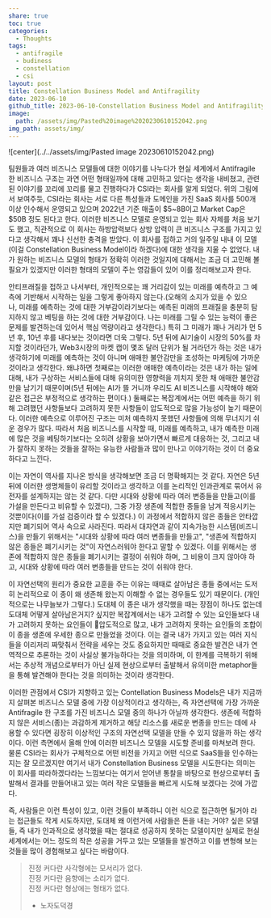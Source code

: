 ```yaml
---
share: true
toc: true
categories:
  - Thoughts
tags:
  - antifragile
  - budiness
  - constellation
  - csi
layout: post
title: Constellation Business Model and Antifragility
date: 2023-06-10
github_title: 2023-06-10-Constellation Business Model and Antifragility
image:
  path: /assets/img/Pasted%20image%2020230610152042.png
img_path: assets/img/
---
```



![center](../../assets/img/Pasted image 20230610152042.png)


팀원들과 여러 비즈니스 모델들에 대한 이야기를 나누다가 현실 세계에서 Antifragile 한 비즈니스 구조는 과연 어떤 형태일까에 대해 고민하고 있다는 생각을 내비쳤고, 관련된 이야기를 꼬리에 꼬리를 물고 진행하다가 CSI라는 회사를 알게 되었다. 위의 그림에서 보여주듯, CSI라는 회사는 서로 다른 특성들과 도메인을 가진 SaaS 회사를 500개 이상 인수해서 운영되고 있으며 2022년 기준 매출이 $5~8B이고 Market Cap은 $50B 정도 된다고 한다. 이러한 비즈니스 모델로 운영되고 있는 회사 자체를 처음 보기도 했고, 직관적으로 이 회사는 하방압력보다 상방 압력이 큰 비즈니스 구조를 가지고 있다고 생각해서 꽤나 신선한 충격을 받았다. 이 회사를 접하고 거의 일주일 내내 이 모델 (이걸 Constellation Business Model이라 하겠다)에 대한 생각을 지울 수 없었다. 내가 원하는 비즈니스 모델의 형태가 정확히 이러한 것일지에 대해서는 조금 더 고민해 볼 필요가 있겠지만 이러한 형태의 모델이 주는 영감들이 있어 이를 정리해보고자 한다.


안티프래질을 접하고 나서부터, 개인적으로는 꽤 거리감이 있는 미래를 예측하고 그 예측에 기반해서 시작하는 일을 그렇게 좋아하지 않는다.(오해의 소지가 있을 수 있으나, 미래를 예측하는 것에 대한 거부감이라기보다는 예측된 미래의 프래질을 충분히 탐지하지 않고 베팅을 하는 것에 대한 거부감이다. 나는 미래를 그릴 수 있는 능력이 좋은 문제를 발견하는데 있어서 핵심 역량이라고 생각한다.) 특히 그 미래가 꽤나 거리가 먼 5년 후, 10년 후를 내다보는 것이라면 더욱 그렇다. 5년 뒤에 AI기술이 시장의 50%를 차지할 것이라던가, Web3시장의 마켓 캡이 몇조 달러 단위가 될 거라던가 하는 것은 내가 생각하기에 미래를 예측하는 것이 아니며 애매한 불안감만을 조성하는 마케팅에 가까운 것이라고 생각한다. 왜냐하면 첫째로는 이러한 애매한 예측이라는 것은 내가 하는 일에 대해, 내가 구상하는 서비스들에 대해 유의미한 영향력을 끼치지 못한 채 애매한 불안감만을 남기기 때문이며(5년 뒤에는 AI가 뜰 거니까 우리도 AI 비즈니스를 시작해야 해와 같은 접근은 부정적으로 생각하는 편이다.) 둘째로는 복잡계에서는 어떤 예측을 하기 위해 고려했던 사항들보다 고려하지 못한 사항들이 압도적으로 많을 가능성이 높기 때문이다. 이러한 예측으로 이루어진 구조는 미처 예측하지 못했던 사항들에 의해 무너지기 쉬운 경우가 많다. 따라서 처음 비즈니스를 시작할 때, 미래를 예측하고, 내가 예측한 미래에 많은 것을 베팅하기보다는 오히려 상황을 보아가면서 빠르게 대응하는 것, 그리고 내가 잘하지 못하는 것들을 잘하는 유능한 사람들과 많이 만나고 이야기하는 것이 더 중요하다고 느낀다.


이는 자연이 역사를 지나온 방식을 생각해보면 조금 더 명확해지는 것 같다. 자연은 5년 뒤에 이러한 생명체들이 유리할 것이라고 생각하고 이를 논리적인 인과관계로 묶어서 유전자를 설계하지는 않는 것 같다. 다만 시대와 상황에 따라 여러 변종들을 만들고(이를 가설을 만든다고 비유할 수 있겠다), 그중 가장 생존에 적합한 종들을 남겨 적응시키는 것뿐이다(이를 가설 검증이라 할 수 있겠다.) 이 과정에서 적합하지 않은 종들은 안타깝지만 폐기되어 역사 속으로 사라진다. 따라서 대자연과 같이 지속가능한 시스템(비즈니스)을 만들기 위해서는 "시대와 상황에 따라 여러 변종들을 만들고", "생존에 적합하지 않은 종들은 폐기시키는 것"이 자연스러워야 한다고 말할 수 있겠다. 이를 위해서는 생존에 적합하지 않은 종들을 폐기시키는 결정이 쉬워야 하며, 그 비용이 크지 않아야 하고, 시대와 상황에 따라 여러 변종들을 만드는 것이 쉬워야 한다.


이 자연선택의 원리가 중요한 교훈을 주는 이유는 때때로 살아남은 종들 중에서는 도저히 논리적으로 이 종이 왜 생존해 왔는지 이해할 수 없는 경우들도 있기 때문이다. (개인적으로는 나무늘보가 그렇다.) 도대체 이 종은 내가 생각했을 때는 장점이 하나도 없는데 도대체 어떻게 살아남은거지? 싶지만 복잡계에서는 내가 고려할 수 있는 요인들보다 내가 고려하지 못하는 요인들이 압도적으로 많고, 내가 고려하지 못하는 요인들의 조합이 이 종을 생존에 우세한 종으로 만들었을 것이다. 이는 결국 내가 가지고 있는 여러 지식들을 이리저리 짜맞춰서 전략을 세우는 것도 중요하지만 때때로 중요한 발견은 내가 연역적으로 추론하는 것이 사실상 불가능하다는 것을 의미하며, 이 한계를 극복하기 위해서는 추상적 개념으로부터가 아닌 실제 현상으로부터 출발해서 유의미한 metaphor들을 통해 발견해야 한다는 것을 의미하는 것이라 생각한다.


이러한 관점에서 CSI가 지향하고 있는 Contellation Business Models은 내가 지금까지 살펴본 비즈니스 모델 중에 가장 이상적이라고 생각하는, 즉 자연선택에 가장 가까운 Antifragile 한 구조를 가진 비즈니스 모델 중의 하나가 아닐까 생각한다. 생존에 적합하지 않은 서비스(종)는 과감하게 제거하고 해당 리소스를 새로운 변종을 만드는 데에 사용할 수 있다면 굉장히 이상적인 구조의 자연선택 모델을 만들 수 있지 않을까 하는 생각이다. 이런 측면에서 올해 안에 이러한 비즈니스 모델을 시도할 준비를 마쳐보려 한다. 물론 CSI라는 회사가 구체적으로 어떤 비전을 가지고 어떤 식으로 SaaS들을 인수하는지는 잘 모르겠지만 여기서 내가 Constellation Business 모델을 시도한다는 의미는 이 회사를 따라하겠다라는 느낌보다는 여기서 얻어낸 통찰을 바탕으로 현상으로부터 출발해서 결과를 만들어내고 있는 여러 작은 모델들을 빠르게 시도해 보겠다는 것에 가깝다.


즉, 사람들은 이런 특성이 있고, 이런 것들이 부족하니 이런 식으로 접근하면 될거야 라는 접근들도 작게 시도하지만, 도대체 왜 이런거에 사람들은 돈을 내는 거야? 싶은 모델들, 즉 내가 인과적으로 생각했을 때는 절대로 성공하지 못하는 모델이지만 실제로 현실 세계에서는 어느 정도의 작은 성공을 거두고 있는 모델들을 발견하고 이를 변형해 보는 것들을 많이 경험해보고 싶다는 바람이다.

> 진정 커다란 사각형에는 모서리가 없다.  
> 진정 커다란 음향에는 소리가 없다.  
> 진정 커다란 형상에는 형태가 없다.  
> - 노자도덕경